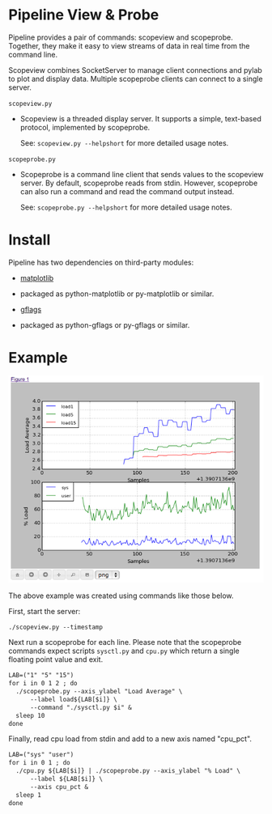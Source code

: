 Pipeline View & Probe
=======================

Pipeline provides a pair of commands: scopeview and scopeprobe. Together,
they make it easy to view streams of data in real time from the command line.

Scopeview combines SocketServer to manage client connections and pylab to plot
and display data. Multiple scopeprobe clients can connect to a single server.

`scopeview.py` 

* Scopeview is a threaded display server. It supports a simple, text-based
  protocol, implemented by scopeprobe.

  See: `scopeview.py --helpshort` for more detailed usage notes.

`scopeprobe.py`

* Scopeprobe is a command line client that sends values to the scopeview
  server. By default, scopeprobe reads from stdin.  However, scopeprobe can
  also run a command and read the command output instead.

  See: `scopeprobe.py --helpshort` for more detailed usage notes.

Install
=======

Pipeline has two dependencies on third-party modules:

 * [matplotlib](http://www.matplotlib.org/)
  - packaged as python-matplotlib or py-matplotlib or similar.
 * [gflags](https://code.google.com/p/python-gflags/)
  - packaged as python-gflags or py-gflags or similar.

Example
=======

![Pipeline Example](https://github.com/stephen-soltesz/pipeline/raw/master/example.png)

The above example was created using commands like those below.

First, start the server:

    ./scopeview.py --timestamp

Next run a scopeprobe for each line. Please note that the scopeprobe commands
expect scripts `sysctl.py` and `cpu.py` which return a single floating point
value and exit.

    LAB=("1" "5" "15")
    for i in 0 1 2 ; do 
      ./scopeprobe.py --axis_ylabel "Load Average" \
          --label load${LAB[$i]} \
          --command "./sysctl.py $i" & 
      sleep 10
    done

Finally, read cpu load from stdin and add to a new axis named "cpu_pct".

    LAB=("sys" "user")
    for i in 0 1 ; do 
      ./cpu.py ${LAB[$i]} | ./scopeprobe.py --axis_ylabel "% Load" \
          --label ${LAB[$i]} \
          --axis cpu_pct &
      sleep 1
    done


